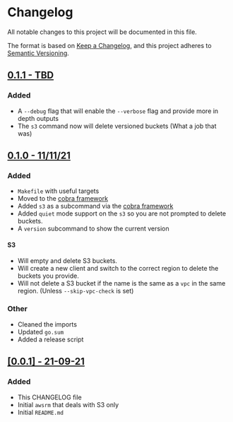 # Changelog

All notable changes to this project will be documented in this file.

The format is based on [Keep a Changelog](https://keepachangelog.com/en/1.0.0/),
and this project adheres to [Semantic Versioning](https://semver.org/spec/v2.0.0.html).




## [0.1.1 - TBD ](https://github.com/ktasper/awsrm/releases/tag/0.1.1)
### Added
- A `--debug` flag that will enable the `--verbose` flag and provide more in depth outputs
- The `s3` command now will delete versioned buckets (What a job that was)


## [0.1.0 - 11/11/21 ](https://github.com/ktasper/awsrm/releases/tag/0.1.0)

### Added

- `Makefile` with useful targets
- Moved to the [cobra framework](https://github.com/spf13/cobra)
- Added `s3` as a subcommand via the [cobra framework](https://github.com/spf13/cobra)
- Added `quiet` mode support on the `s3` so you are not prompted to delete buckets.
- A `version` subcommand to show the current version

#### S3

- Will empty and delete S3 buckets.
- Will create a new client and switch to the correct region to delete the buckets you provide.
- Will not delete a S3 bucket if the name is the same as a `vpc` in the same region. (Unless `--skip-vpc-check` is set)

### Other

- Cleaned the imports
- Updated `go.sum`
- Added a release script

## [[0.0.1] - 21-09-21](https://github.com/ktasper/awsrm/releases/tag/0.0.1) 

### Added

- This CHANGELOG file
- Initial `awsrm` that deals with S3 only
- Initial `README.md`